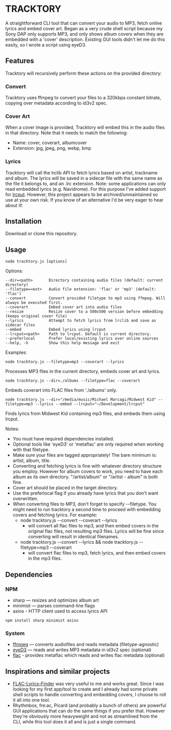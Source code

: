 # TRACKTORY
A straightforward CLI tool that can convert your audio to MP3, fetch online lyrics and embed cover art. Began as a very crude shell script because my Sony DAP only supports MP3, and only shows album covers when they are embedded with a 'cover' description. Existing GUI tools didn't let me do this easily, so I wrote a script using eyeD3.

## Features
Tracktory will recursively perform these actions on the provided directory:
### Convert
Tracktory uses ffmpeg to convert your files to a 320kbps constant bitrate, copying over metadata according to id3v2 spec.
### Cover Art
When a cover image is provided, Tracktory will embed this in the audio files in that directory. Note that it needs to match the following:
  - Name: cover, coverart, albumcover
  - Extension: jpg, jpeg, png, webp, bmp
### Lyrics
Tracktory will call the lrclib API to fetch lyrics based on artist, trackname and album. The lyrics will be saved in a sidecar file with the same name as the file it belongs to, and an .lrc extension. Note: some applications can only read embedded lyrics (e.g. Navidrome). For this purpose I've added support for [lrcput](https://github.com/JustOptimize/lrcput). However, this project appears to be archived/unmaintained so use at your own risk. If you know of an alternative I'd be very eager to hear about it!

## Installation
Download or clone this repository. 

## Usage
```
node tracktory.js [options]
```

Options:
```
--dir=<path>       Directory containing audio files (default: current directory)
--filetype=<ext>   Audio file extension: 'flac' or 'mp3' (default: 'flac')
--convert          Convert provided filetype to mp3 using ffmpeg. Will always be executed first.
--coverart         Embed cover art into audio files
--resize           Resize cover to a 500x500 version before embedding (keeps original cover file)
--lyrics           Attempt to fetch lyrics from lrclib and save as sidecar files
--embed            Embed lyrics using lrcput
--lrcput=<path>    Path to lrcput. Default is current directory.
--preferlocal      Prefer local/existing lyrics over online sources
--help, -h         Show this help message and exit
```
Examples:
```
node tracktory.js --filetype=mp3 --coverart --lyrics
```
Processes MP3 files in the current directory, embeds cover art and lyrics.
```
node tracktory.js --dir=./albums --filetype=flac --coverart
```
Embeds coverart into FLAC files from './albums' only.
```
node tracktory.js --dir="/media/music/Michael Marcagi/Midwest Kid" --filetype=mp3 --lyrics --embed --lrcput="~/Development/lrcput"
```
Finds lyrics from Midwest Kid containing mp3 files, and embeds them using lrcput.

Notes:
  - You must have required dependencies installed.
  - Optional tools like 'eyeD3' or 'metaflac' are only required when working with that filetype.
  - Make sure your files are tagged appropriately! The bare minimum is: artist, album, title.
  - Converting and fetching lyrics is fine with whatever directory structure you employ. However for album covers to work, you need to have each album as its own directory. "/artist/album" or "/artist - album" is both fine.
  - Cover art should be placed in the target directory.
  - Use the preferlocal flag if you already have lyrics that you don't want overwritten.
  - When converting files to MP3, don't forget to specify --filetype. You might need to run tracktory a second time to proceed with embedding covers and fetching lyrics. For example:
    - node tracktory.js --convert --coverart --lyrics
      - will convert all flac files to mp3, and then embed covers in the original flac files, not resulting mp3 files. Lyrics will be fine since converting will result in identical filenames.
    - node tracktory.js --convert --lyrics && node tracktory.js --filetype=mp3 --coverart
      - will convert flac files to mp3, fetch lyrics, and then embed covers in the mp3 files.

## Dependencies
### NPM
  - sharp — resizes and optimizes album art
  - minimist — parses command-line flags
  - axios - HTTP client used to access lyrics API
```
npm install sharp minimist axios
```
### System
  - [ffmpeg](https://ffmpeg.org/download.html) — converts audiofiles and reads metadata (filetype-agnostic)
  - [eyeD3](https://eyed3.readthedocs.io/en/latest/installation.html) — reads and writes MP3 metadata in id3v2 spec (optional)
  - [flac](https://xiph.org/flac/download.html) - provides metaflac which reads and writes flac metadata (optional)

## Inspirations and similar projects
  - [FLAC-Lyrics-Finder](https://github.com/SjoerdHekking/FLAC-Lyrics-Finder) was very useful to me and works great. Since I was looking for my first app/tool to create and I already had some private shell scripts to handle converting and embedding covers, I choose to roll it all into one tool.
  - Rhythmbox, fre:ac, Picard (and probably a bunch of others) are powerful GUI applications that can do the same things if you prefer that. However they're obviously more heavyweight and not as streamlined from the CLI, while this tool does it all and is just a single command.
